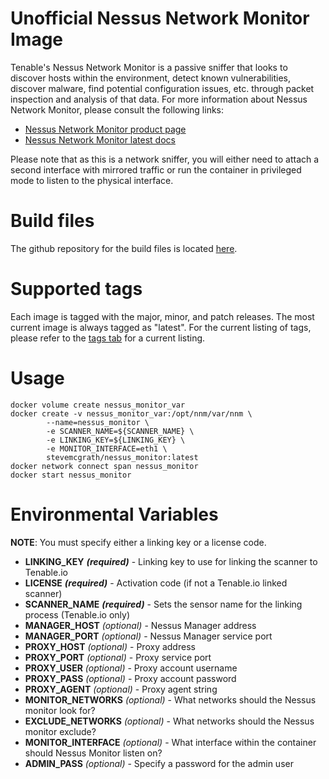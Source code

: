 # Unofficial Nessus Network Monitor Image

Tenable's Nessus Network Monitor is a passive sniffer that looks to discover hosts within the environment, detect known vulnerabilities, discover malware, find potential configuration issues, etc. through packet inspection and analysis of that data.  For more information about Nessus Network Monitor, please consult the following links:

* [Nessus Network Monitor product page](http://www.tenable.com/products/nessus-network-monitor)
* [Nessus Network Monitor latest docs](https://docs.tenable.com/pvs/Content/AboutPVS.htm)

Please note that as this is a network sniffer, you will either need to attach a second interface with mirrored traffic or run the container in privileged mode to listen to the physical interface.

# Build files

The github repository for the build files is located [here](https://github.com/stevemcgrath/docker-nessus_monitor).

# Supported tags

Each image is tagged with the major, minor, and patch releases.  The most current image is always tagged as "latest".  For the current listing of tags, please refer to the [tags tab](https://hub.docker.com/r/stevemcgrath/nessus_monitor/tags/) for a current listing.

# Usage

```
docker volume create nessus_monitor_var
docker create -v nessus_monitor_var:/opt/nnm/var/nnm \
		--name=nessus_monitor \
		-e SCANNER_NAME=${SCANNER_NAME} \
		-e LINKING_KEY=${LINKING_KEY} \
		-e MONITOR_INTERFACE=eth1 \
		stevemcgrath/nessus_monitor:latest
docker network connect span nessus_monitor
docker start nessus_monitor
```

# Environmental Variables

**NOTE**: You must specify either a linking key or a license code.

* **LINKING_KEY** _**(required)**_ - Linking key to use for linking the scanner to Tenable.io
* **LICENSE** _**(required)**_ - Activation code (if not a Tenable.io linked scanner)
* **SCANNER_NAME** _**(required)**_ - Sets the sensor name for the linking process (Tenable.io only)
* **MANAGER_HOST** _(optional)_ - Nessus Manager address
* **MANAGER_PORT** _(optional)_ - Nessus Manager service port
* **PROXY_HOST** _(optional)_ - Proxy address
* **PROXY_PORT** _(optional)_ - Proxy service port
* **PROXY_USER** _(optional)_ - Proxy account username
* **PROXY_PASS** _(optional)_ - Proxy account password
* **PROXY_AGENT** _(optional)_ - Proxy agent string
* **MONITOR_NETWORKS** _(optional)_ - What networks should the Nessus monitor look for?
* **EXCLUDE_NETWORKS** _(optional)_ - What networks should the Nessus monitor exclude?
* **MONITOR_INTERFACE** _(optional)_ - What interface within the container should Nessus Monitor listen on?
* **ADMIN_PASS** _(optional)_ - Specify a password for the admin user